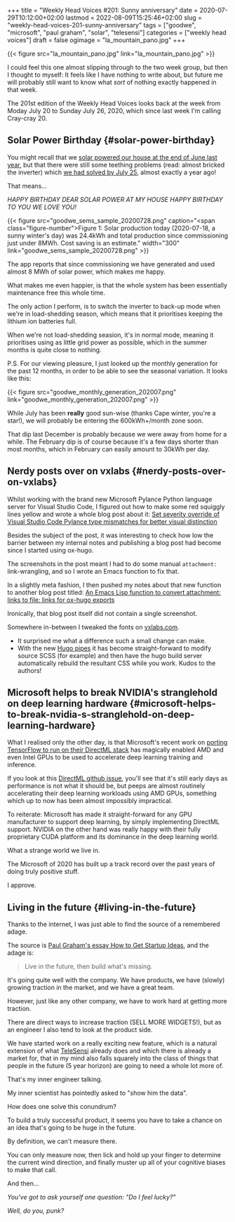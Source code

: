 +++
title = "Weekly Head Voices #201: Sunny anniversary"
date = 2020-07-29T10:12:00+02:00
lastmod = 2022-08-09T15:25:46+02:00
slug = "weekly-head-voices-201-sunny-anniversary"
tags = ["goodwe", "microsoft", "paul graham", "solar", "telesensi"]
categories = ["weekly head voices"]
draft = false
ogimage = "la_mountain_pano.jpg"
+++

{{< figure src="la_mountain_pano.jpg" link="la_mountain_pano.jpg" >}}

I could feel this one almost slipping through to the two week group, but then I
thought to myself: It feels like I have nothing to write about, but future me
will probably still want to know what _sort_ of nothing exactly happened in
that week.

The 201st edition of the Weekly Head Voices looks back at the week from Moday
July 20 to Sunday July 26, 2020, which since last week I'm calling
Cray-cray 20.


## Solar Power Birthday {#solar-power-birthday}

You might recall that we [solar powered our house at the end of June last year](/2019/06/30/weekly-head-voices-172-abc/#solar-powerrrrrrrr),
but that there were still some teething problems (read: almost bricked the
inverter) which [we had solved by July 25](/2019/07/25/weekly-head-voices-174-i-row-row-row-your-boat/#bullet-list-of-miscellany-blom), almost exactly a year ago!

That means...

_HAPPY BIRTHDAY DEAR SOLAR POWER AT MY HOUSE HAPPY BIRTHDAY TO YOU WE LOVE YOU!_

{{< figure src="goodwe_sems_sample_20200728.png" caption="<span class=\"figure-number\">Figure 1: </span>Solar production today (2020-07-18, a sunny winter's day) was 24.4kWh and total production since commissioning just under 8MWh. Cost saving is an estimate." width="300" link="goodwe_sems_sample_20200728.png" >}}

The app reports that since commissioning we have generated and used almost 8
MWh of solar power, which makes me happy.

What makes me even happier, is that the whole system has been essentially
maintenance free this whole time.

The only action I perform, is to switch the inverter to back-up mode when we're
in load-shedding season, which means that it prioritises keeping the lithium
ion batteries full.

When we're not load-shedding seasion, it's in normal mode, meaning it
prioritises using as little grid power as possible, which in the summer months
is quite close to nothing.

P.S. For our viewing pleasure, I just looked up the monthly generation for the
past 12 months, in order to be able to see the seasonal variation. It looks
like this:

{{< figure src="goodwe_monthly_generation_202007.png" link="goodwe_monthly_generation_202007.png" >}}

While July has been **really** good sun-wise (thanks Cape winter, you're a
star!), we will probably be entering the 600kWh+/month zone soon.

That dip last December is probably because we were away from home for a
while. The February dip is of course because it's a few days shorter than most
months, which in February can easily amount to 30kWh per day.


## Nerdy posts over on vxlabs {#nerdy-posts-over-on-vxlabs}

Whilst working with the brand new Microsoft Pylance Python language server for
Visual Studio Code, I figured out how to make some red squiggly lines yellow
and wrote a whole blog post about it: [Set severity override of Visual Studio
Code Pylance type mismatches for better visual distinction](https://vxlabs.com/2020/07/23/vscode-pylance-type-mismatch-warning/)

Besides the subject of the post, it was interesting to check how low the
barrier between my internal notes and publishing a blog post had become since I
started using ox-hugo.

The screenshots in the post meant I had to do some manual `attachment:`
link-wrangling, and so I wrote an Emacs function to fix that.

In a slightly meta fashion, I then pushed my notes about that new function to
another blog post titled: [An Emacs Lisp function to convert attachment: links
to file: links for ox-hugo exports](https://vxlabs.com/2020/07/25/emacs-lisp-function-convert-attachment-to-file/)

Ironically, that blog post itself did not contain a single screenshot.

Somewhere in-between I tweaked the fonts on [vxlabs.com](https://vxlabs.com/).

-   It surprised me what a difference such a small change can make.
-   With the new [Hugo pipes](https://gohugo.io/hugo-pipes/) it has become straight-forward to modify source SCSS
    (for example) and then have the hugo build server automatically rebuild the
    resultant CSS while you work. Kudos to the authors!


## Microsoft helps to break NVIDIA's stranglehold on deep learning hardware {#microsoft-helps-to-break-nvidia-s-stranglehold-on-deep-learning-hardware}

What I realised only the other day, is that Microsoft's recent work on [porting
TensorFlow to run on their DirectML stack](https://devblogs.microsoft.com/directx/directx-heart-linux/) has magically enabled AMD and even
Intel GPUs to be used to accelerate deep learning training and inference.

If you look at this [DirectML github issue](https://github.com/microsoft/DirectML/issues/21), you'll see that it's still early
days as performance is not what it should be, but peeps are almost routinely
accelerating their deep learning workloads using AMD GPUs, something which up
to now has been almost impossibly impractical.

To reiterate: Microsoft has made it straight-forward for any GPU manufacturer
to support deep learning, by simply implementing DirectML support. NVIDIA on
the other hand was really happy with their fully proprietary CUDA platform and
its dominance in the deep learning world.

What a strange world we live in.

The Microsoft of 2020 has built up a track record over the past years of doing
truly positive stuff.

I approve.


## Living in the future {#living-in-the-future}

Thanks to the internet, I was just able to find the source of a remembered adage.

The source is [Paul Graham's essay How to Get Startup Ideas](http://paulgraham.com/startupideas.html), and the adage is:

> Live in the future, then build what's missing.

It's going quite well with the company. We have products, we have (slowly)
growing traction in the market, and we have a great team.

However, just like any other company, we have to work hard at getting more traction.

There are direct ways to increase traction (SELL MORE WIDGETS!), but as an
engineer I also tend to look at the product side.

We have started work on a really exciting new feature, which is a natural
extension of what [TeleSensi](https://www.telesensi.com/) already does and which there is already a market
for, that in my mind also falls squarely into the class of things that people
in the future (5 year horizon) are going to need a whole lot more of.

That's my inner engineer talking.

My inner scientist has pointedly asked to "show him the data".

How does one solve this conundrum?

To build a truly successful product, it seems you have to take a chance on an
idea that's going to be huge in the future.

By definition, we can't measure there.

You can only measure now, then lick and hold up your finger to determine the
current wind direction, and finally muster up all of your cognitive biases to
make that call.

And then...

_You've got to ask yourself one question: "Do I feel lucky?"_

_Well, do you, punk?_